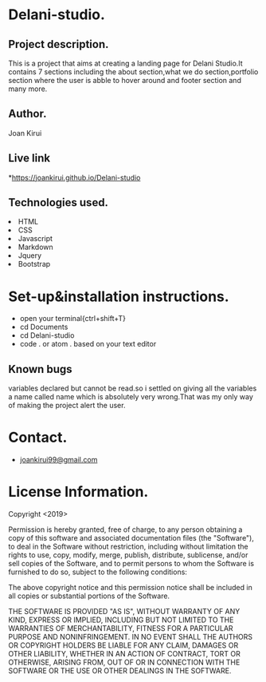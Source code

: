# Delani-studio.

## Project description.
This is a project that aims at creating a landing page for Delani Studio.It contains 7 sections including the about section,what we do section,portfolio section where the user is abble to hover around and footer section and many more.

## Author.
Joan Kirui
## Live link
*https://joankirui.github.io/Delani-studio
## Technologies used.
<li>HTML</li>
<li>CSS</li>
<li>Javascript</li>
<li>Markdown</li>
<li>Jquery</li>
<li>Bootstrap</li>

# Set-up&installation instructions.
* open your terminal{ctrl+shift+T}
* cd Documents
* cd Delani-studio
* code . or atom . based on your text editor

## Known bugs
variables declared but cannot be read.so i settled on giving all the variables a name called name which is absolutely very wrong.That was my only way of making the project alert the user.

# Contact.
* joankirui99@gmail.com

# License Information.
Copyright <2019> <Joan Kirui>

Permission is hereby granted, free of charge, to any person obtaining a copy of this software and associated documentation files (the "Software"), to deal in the Software without restriction, including without limitation the rights to use, copy, modify, merge, publish, distribute, sublicense, and/or sell copies of the Software, and to permit persons to whom the Software is furnished to do so, subject to the following conditions:

The above copyright notice and this permission notice shall be included in all copies or substantial portions of the Software.

THE SOFTWARE IS PROVIDED "AS IS", WITHOUT WARRANTY OF ANY KIND, EXPRESS OR IMPLIED, INCLUDING BUT NOT LIMITED TO THE WARRANTIES OF MERCHANTABILITY, FITNESS FOR A PARTICULAR PURPOSE AND NONINFRINGEMENT. IN NO EVENT SHALL THE AUTHORS OR COPYRIGHT HOLDERS BE LIABLE FOR ANY CLAIM, DAMAGES OR OTHER LIABILITY, WHETHER IN AN ACTION OF CONTRACT, TORT OR OTHERWISE, ARISING FROM, OUT OF OR IN CONNECTION WITH THE SOFTWARE OR THE USE OR OTHER DEALINGS IN THE SOFTWARE.


